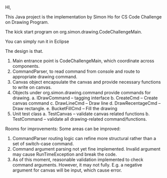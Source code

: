 HI,

This Java project is the implementation by Simon Ho for CS Code Challenge on Drawing Program.

The kick start program on org.simon.drawing.CodeChallengeMain.

You can simply run it in Eclipse

The design is that.
1.	Main entrance point is CodeChallengeMain, which coordinate across components.
2.	CommandParser, to read command from console and route to appropriate drawing command.
3.	Canvas object encapsulate the canvas and provide necessary functions to write on canvas.
4.	Objects under org.simon.drawing.command provide commands for drawing.
a.	IDrawCommand – tagging interface
b.	CreateCmd – Create canvas command
c.	DrawLineCmd – Draw line
d.	DrawRecentageCmd – Draw rectangle.
e.	BucketFillCmd – Fill the drawing
5.	Unit test class
a.	TestCanvas – validate canvas related functions
b.	TestCommand – validate all drawing-related command/functions.

Rooms for improvements:
Some areas can be improved:
1.	CommandParser routing logic can refine more structural rather than a set of switch-case command.
2.	Command argument parsing not yet fine implemented. Invalid argument may cause RunTimeException and break the code.
3.	As of this moment, reasonable validation implemented to check command arguments. However, it may not fully. E.g. a negative argument for canvas will be input, which cause error.
